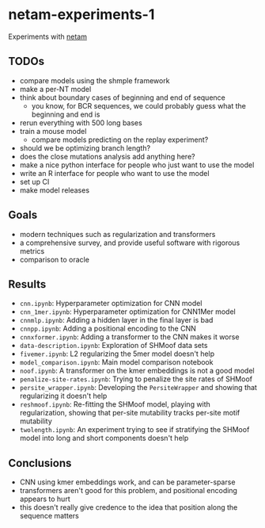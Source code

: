 # netam-experiments-1

Experiments with [netam](https://github.com/matsengrp/netam)


## TODOs

* compare models using the shmple framework
* make a per-NT model
* think about boundary cases of beginning and end of sequence
    * you know, for BCR sequences, we could probably guess what the beginning and end is
* rerun everything with 500 long bases
* train a mouse model
    * compare models predicting on the replay experiment?
* should we be optimizing branch length?
* does the close mutations analysis add anything here?
* make a nice python interface for people who just want to use the model
* write an R interface for people who want to use the model
* set up CI
* make model releases


## Goals

* modern techniques such as regularization and transformers
* a comprehensive survey, and provide useful software with rigorous metrics
* comparison to oracle


## Results

* `cnn.ipynb`: Hyperparameter optimization for CNN model
* `cnn_1mer.ipynb`: Hyperparameter optimization for CNN1Mer model
* `cnnmlp.ipynb`: Adding a hidden layer in the final layer is bad
* `cnnpp.ipynb`: Adding a positional encoding to the CNN
* `cnnxformer.ipynb`: Adding a transformer to the CNN makes it worse
* `data-description.ipynb`: Exploration of SHMoof data sets
* `fivemer.ipynb`: L2 regularizing the 5mer model doesn't help
* `model_comparison.ipynb`: Main model comparison notebook
* `noof.ipynb`: A transformer on the kmer embeddings is not a good model
* `penalize-site-rates.ipynb`: Trying to penalize the site rates of SHMoof
* `persite_wrapper.ipynb`: Developing the `PersiteWrapper` and showing that regularizing it doesn't help
* `reshmoof.ipynb`: Re-fitting the SHMoof model, playing with regularization, showing that per-site mutability tracks per-site motif mutability
* `twolength.ipynb`: An experiment trying to see if stratifying the SHMoof model into long and short components doesn't help
 

## Conclusions
* CNN using kmer embeddings work, and can be parameter-sparse
* transformers aren't good for this problem, and positional encoding appears to hurt
* this doesn't really give credence to the idea that position along the sequence matters